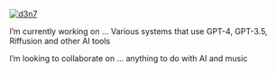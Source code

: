 [![d3n7](https://user-images.githubusercontent.com/29033313/234086809-92463b47-7c4c-4ada-a5dd-befc5711e710.gif)](https://github.com/d3n7/d3n7/blob/main/README.md)


I’m currently working on ...
Various systems that use GPT-4, GPT-3.5, Riffusion and other AI tools

I’m looking to collaborate on ... anything to do with AI and music

<!--
**d3n7/d3n7** is a ✨ _special_ ✨ repository because its `README.md` (this file) appears on your GitHub profile.

Here are some ideas to get you started:

- 🔭 I’m currently working on ...
- 🌱 I’m currently learning ...
- 👯 I’m looking to collaborate on ...
- 🤔 I’m looking for help with ...
- 💬 Ask me about ...
- 📫 How to reach me: ...
- 😄 Pronouns: ...
- ⚡ Fun fact: ...
-->

